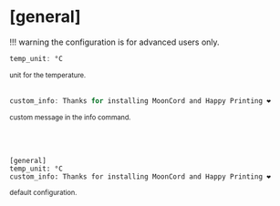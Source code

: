 # [general]

!!! warning
    the configuration is for advanced users only.

```c
temp_unit: °C
```
<small>unit for the temperature.</small>  
<br>
```c
custom_info: Thanks for installing MoonCord and Happy Printing ❤
```
<small>custom message in the info command.</small>  

<br><br>
```console
[general]
temp_unit: °C
custom_info: Thanks for installing MoonCord and Happy Printing ❤
```
<small>default configuration.</small>